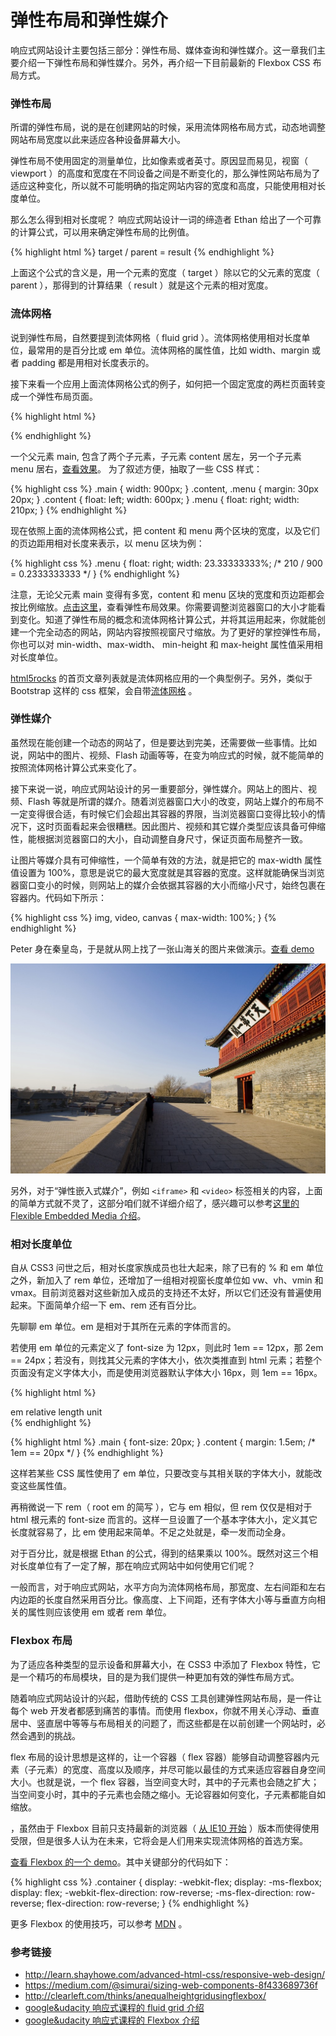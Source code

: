 # 弹性布局和弹性媒介

响应式网站设计主要包括三部分：弹性布局、媒体查询和弹性媒介。这一章我们主要介绍一下弹性布局和弹性媒介。另外，再介绍一下目前最新的 Flexbox CSS 布局方式。

### 弹性布局

所谓的弹性布局，说的是在创建网站的时候，采用流体网格布局方式，动态地调整网站布局宽度以此来适应各种设备屏幕大小。

弹性布局不使用固定的测量单位，比如像素或者英寸。原因显而易见，视窗（ viewport ）的高度和宽度在不同设备之间是不断变化的，那么弹性网站布局为了适应这种变化，所以就不可能明确的指定网站内容的宽度和高度，只能使用相对长度单位。

那么怎么得到相对长度呢？ 响应式网站设计一词的缔造者 Ethan 给出了一个可靠的计算公式，可以用来确定弹性布局的比例值。

{% highlight html %}
target / parent = result
{% endhighlight %}

上面这个公式的含义是，用一个元素的宽度（ target ）除以它的父元素的宽度（ parent ），那得到的计算结果（ result ）就是这个元素的相对宽度。

### 流体网格

说到弹性布局，自然要提到流体网格（ fluid grid ）。流体网格使用相对长度单位，最常用的是百分比或 em 单位。流体网格的属性值，比如 width、margin
或者 padding 都是用相对长度表示的。

接下来看一个应用上面流体网格公式的例子，如何把一个固定宽度的两栏页面转变成一个弹性布局页面。

{% highlight html %}
<div class="main">
  <div class="content"></div>
  <div class="sidebar"></div>
</div>
{% endhighlight %}

一个父元素 main, 包含了两个子元素，子元素 content 居左，另一个子元素 menu 居右，[查看效果](http://book.haoduoshipin.com/go-responsive/demo/layout/fixed/)。
为了叙述方便，抽取了一些 CSS 样式：

{% highlight css %}
.main {
  width: 900px;
}
.content, .menu {
  margin: 30px 20px;
}
.content {
  float: left;
  width: 600px;
}
.menu {
  float: right;
  width: 210px;
}
{% endhighlight %}

现在依照上面的流体网格公式，把 content 和 menu 两个区块的宽度，以及它们的页边距用相对长度来表示，以 menu 区块为例：

{% highlight css %}
.menu {
  float: right;
  width: 23.33333333%; /* 210 / 900 = 0.2333333333 */
}
{% endhighlight %}

注意，无论父元素 main 变得有多宽，content 和 menu 区块的宽度和页边距都会按比例缩放。[点击这里](http://book.haoduoshipin.com/go-responsive/demo/layout/flexible/)，查看弹性布局效果。你需要调整浏览器窗口的大小才能看到变化。知道了弹性布局的概念和流体网格计算公式，并将其运用起来，你就能创建一个完全动态的网站，网站内容按照视窗尺寸缩放。为了更好的掌控弹性布局，你也可以对 min-width、max-width、 min-height 和 max-height 属性值采用相对长度单位。


[html5rocks](http://www.html5rocks.com/en/) 的首页文章列表就是流体网格应用的一个典型例子。另外，类似于 Bootstrap 这样的 css 框架，会自带[流体网格](http://getbootstrap.com/2.3.2/scaffolding.html) 。

### 弹性媒介

虽然现在能创建一个动态的网站了，但是要达到完美，还需要做一些事情。比如说，网站中的图片、视频、Flash 动画等等，在变为响应式的时候，就不能简单的按照流体网格计算公式来变化了。

接下来说一说，响应式网站设计的另一重要部分，弹性媒介。网站上的图片、视频、Flash 等就是所谓的媒介。随着浏览器窗口大小的改变，网站上媒介的布局不一定变得很合适，有时候它们会超出其容器的界限，当浏览器窗口变得比较小的情况下，这时页面看起来会很糟糕。因此图片、视频和其它媒介类型应该具备可伸缩性，能根据浏览器窗口的大小，自动调整自身尺寸，保证页面布局整齐一致。

让图片等媒介具有可伸缩性，一个简单有效的方法，就是把它的 max-width 属性值设置为 100%，意思是说它的最大宽度就是其容器的宽度。这样就能确保当浏览器窗口变小的时候，则网站上的媒介会依据其容器的大小而缩小尺寸，始终包裹在容器内。代码如下所示：

{% highlight css %}
img, video, canvas {
  max-width: 100%;
}
{% endhighlight %}

Peter 身在秦皇岛，于是就从网上找了一张山海关的图片来做演示。[查看 demo](http://book.haoduoshipin.com/go-responsive/demo/layout/image/)

![](images/layout/pass.jpg)

另外，对于“弹性嵌入式媒介”，例如 `<iframe>` 和 `<video>` 标签相关的内容，上面的简单方式就不灵了，这部分咱们就不详细介绍了，感兴趣可以参考[这里的 Flexible Embedded Media 介绍](http://learn.shayhowe.com/advanced-html-css/responsive-web-design/#flexible-layouts)。

### 相对长度单位

自从 CSS3 问世之后，相对长度家族成员也壮大起来，除了已有的 % 和 em 单位之外，新加入了 rem 单位，还增加了一组相对视窗长度单位如
vw、vh、vmin 和 vmax。目前浏览器对这些新加入成员的支持还不太好，所以它们还没有普遍使用起来。下面简单介绍一下 em、rem 还有百分比。

先聊聊 em 单位。em 是相对于其所在元素的字体而言的。

若使用 em 单位的元素定义了 font-size 为 12px，则此时 1em == 12px，那 2em == 24px；若没有，则找其父元素的字体大小，依次类推直到
html 元素；若整个页面没有定义字体大小，而是使用浏览器默认字体大小 16px，则 1em == 16px。

{% highlight html %}
<div class="main">
  <div class="content">em relative length unit</div>
</div>
{% endhighlight %}

{% highlight html %}
.main {
  font-size: 20px;
}
.content {
  margin: 1.5em; /* 1em == 20px */
}
{% endhighlight %}

这样若某些 CSS 属性使用了 em 单位，只要改变与其相关联的字体大小，就能改变这些属性值。

再稍微说一下 rem（ root em 的简写 ），它与 em 相似，但 rem 仅仅是相对于 html 根元素的 font-size
而言的。这样一旦设置了一个基本字体大小，定义其它长度就容易了，比 em 使用起来简单。不足之处就是，牵一发而动全身。

对于百分比，就是根据 Ethan 的公式，得到的结果乘以 100%。既然对这三个相对长度单位有了一定了解，那在响应式网站中如何使用它们呢？

一般而言，对于响应式网站，水平方向为流体网格布局，那宽度、左右间距和左右内边距的长度自然采用百分比。像高度、上下间距，还有字体大小等与垂直方向相关的属性则应该使用 em 或者 rem 单位。

### Flexbox 布局

为了适应各种类型的显示设备和屏幕大小，在 CSS3 中添加了 Flexbox 特性，它是一个精巧的布局模块，目的是为我们提供一种更加有效的弹性布局方式。

随着响应式网站设计的兴起，借助传统的 CSS 工具创建弹性网站布局，是一件让每个 web 开发者都感到痛苦的事情。而使用 flexbox，你就不用关心浮动、垂直居中、竖直居中等等与布局相关的问题了，而这些都是在以前创建一个网站时，必然会遇到的挑战。

flex 布局的设计思想是这样的，让一个容器（ flex 容器）能够自动调整容器内元素（子元素）的宽度、高度以及顺序，并尽可能以最佳的方式来适应容器自身空间大小。也就是说，一个
flex 容器，当空间变大时，其中的子元素也会随之扩大； 当空间变小时，其中的子元素也会随之缩小。无论容器如何变化，子元素都能自如缩放。

，虽然由于 Flexbox 目前只支持最新的浏览器（ [从 IE10 开始](http://caniuse.com/#search=flexbox) ）版本而使得使用受限，但是很多人认为在未来，它将会是人们用来实现流体网格的首选方案。

[查看 Flexbox 的一个 demo](http://book.haoduoshipin.com/go-responsive/demo/layout/flexbox/)。其中关键部分的代码如下：

{% highlight css %}
  .container {
    display: -webkit-flex;
    display: -ms-flexbox;
    display: flex;
    -webkit-flex-direction: row-reverse;
    -ms-flex-direction: row-reverse;
    flex-direction: row-reverse;
  }
{% endhighlight %}

更多 Flexbox 的使用技巧，可以参考 [MDN](https://developer.mozilla.org/en-US/docs/Web/Guide/CSS/Flexible_boxes) 。

### 参考链接

- <http://learn.shayhowe.com/advanced-html-css/responsive-web-design/>
- <https://medium.com/@simurai/sizing-web-components-8f433689736f>
- <http://clearleft.com/thinks/anequalheightgridusingflexbox/>
- [google&udacity 响应式课程的 fluid grid 介绍](https://www.udacity.com/course/viewer#!/c-ud893/l-3533879576/m-3618968538)
- [google&udacity 响应式课程的 Flexbox 介绍](https://www.udacity.com/course/viewer#!/c-ud893/l-3533879576/m-3604458542)

<!-- https://teamtreehouse.com/library/responsive-layouts/responsive-patterns/flexbox -->
